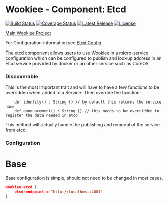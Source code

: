 # Wookiee - Component: Etcd

[![Build Status](https://travis-ci.org/Webtrends/wookiee-etcd.svg?branch=master)](https://travis-ci.org/Webtrends/wookiee-etcd) [![Coverage Status](https://coveralls.io/repos/Webtrends/wookiee-etcd/badge.svg?branch=master&service=github)](https://coveralls.io/github/Webtrends/wookiee-etcd?branch=master) [![Latest Release](https://img.shields.io/github/release/webtrends/wookiee-etcd.svg)](https://github.com/Webtrends/wookiee-etcd/releases) [![License](http://img.shields.io/:license-Apache%202-red.svg)](http://www.apache.org/licenses/LICENSE-2.0.txt)

[Main Wookiee Project](https://github.com/Webtrends/wookiee)

For Configuration information see [Etcd Config](docs/config.md)

The etcd component allows users to use Wookiee in a micro-service configuration which can be configured to publish and
lookup address in an Etcd service provided by docker or an other service such as CoreOS

### Discoverable

This is the most important trait and will have to have a few functions to be overridden when added to a Service.   Then override the function:
```
    def identity() : String {} // by default this returns the service name
    def announcement() : String {} // this needs to be overridden to register the data needed in etcd
```
This method will actually handle the publishing and removal of the service from etcd.  

### Configuration

# Base
Base configuration is simple, should not need to be changed in most cases.
```json
wookiee-etcd {
    etcd-endpoint = "http://localhost:4001"
}
```
